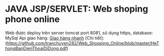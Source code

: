 # JAVA JSP/SERVLET: Web shoping phone online
Web được deploy trên server tomcat port 8081, sử dụng https, database: MySql
Api giao hàng: [Giao hàng nhanh](https://api.ghn.vn/home/docs)
[Chi tiết]:(https://github.com/tranchuyen282/Web_Shopping_Online/blob/master/HeThongBanDienThoaiDiDong.pdf)
